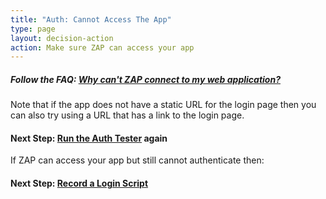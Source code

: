 ```yaml
---
title: "Auth: Cannot Access The App"
type: page
layout: decision-action
action: Make sure ZAP can access your app
---
```


##### Follow the FAQ: [Why can't ZAP connect to my web application?](/faq/why-cant-zap-connect-to-my-website/)

Note that if the app does not have a static URL for the login page then you can also try
using a URL that has a link to the login page.

#### Next Step: [Run the Auth Tester](../auth-tester-results/) again

If ZAP can access your app but still cannot authenticate then:

#### Next Step: [Record a Login Script](../record-a-login-script/)
